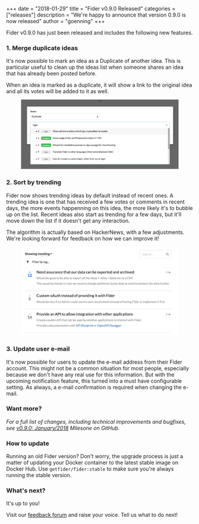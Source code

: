 +++
date = "2018-01-29"
title = "Fider v0.9.0 Released"
categories = ["releases"]
description = "We're happy to announce that version 0.9.0 is now released"
author = "goenning"
+++

Fider v0.9.0 has just been released and includes the following new features.

### 1. Merge duplicate ideas

It's now possible to mark an idea as a Duplicate of another idea. This is particular useful to clean up the ideas list when someone shares an idea that has already been posted before.

When an idea is marked as a duplicate, it will show a link to the original idea and all its votes will be added to it as well.

<figure>
  <img src="/images/blog/duplicate-status.png" />
</figure>

### 2. Sort by trending

Fider now shows trending ideas by default instead of recent ones. A trending idea is one that has received a few votes or comments in recent days, the more events happenning on this idea, the more likely it's to bubble up on the list. Recent ideas also start as trending for a few days, but it'll move down the list if it doesn't get any interaction.

The algorithm is actually based on HackerNews, with a few adjustments. We're looking forward for feedback on how we can improve it!

<figure>
  <img src="/images/blog/trending-sort-default.png" />
</figure>

### 3. Update user e-mail

It's now possible for users to update the e-mail address from their Fider account. This might not be a common situation for most people, especially because we don't have any real use for this information. But with the upcoming notification feature, this turned into a must have configurable setting. As always, a e-mail confirmation is required when changing the e-mail.

### Want more?

*For a full list of changes, including technical improvements and bugfixes, see [v0.9.0: January/2018](https://github.com/getfider/fider/milestone/2?closed=1) Milesone on GitHub.*

### How to update

Running an old Fider version? Don't worry, the upgrade process is just a matter of updating your Docker container to the latest stable image on Docker Hub. Use <code>getfider/fider:stable</code> to make sure you're always running the stable version.

### What's next?

It's up to you!

Visit our [feedback forum](https://feedback.fider.io/) and raise your voice. Tell us what to do next!